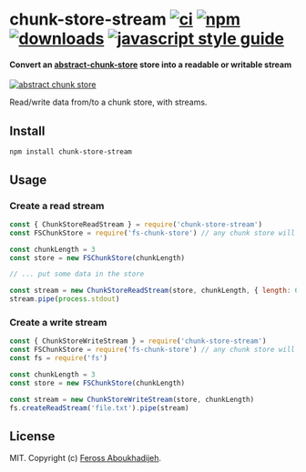 # chunk-store-stream [![ci][ci-image]][ci-url] [![npm][npm-image]][npm-url] [![downloads][downloads-image]][downloads-url] [![javascript style guide][standard-image]][standard-url]

[ci-image]: https://img.shields.io/github/workflow/status/feross/chunk-store-stream/ci/master
[ci-url]: https://github.com/feross/chunk-store-stream/actions
[npm-image]: https://img.shields.io/npm/v/chunk-store-stream.svg
[npm-url]: https://npmjs.org/package/chunk-store-stream
[downloads-image]: https://img.shields.io/npm/dm/chunk-store-stream.svg
[downloads-url]: https://npmjs.org/package/chunk-store-stream
[standard-image]: https://img.shields.io/badge/code_style-standard-brightgreen.svg
[standard-url]: https://standardjs.com

#### Convert an [abstract-chunk-store](https://github.com/mafintosh/abstract-chunk-store) store into a readable or writable stream

[![abstract chunk store](https://cdn.rawgit.com/mafintosh/abstract-chunk-store/master/badge.svg)](https://github.com/mafintosh/abstract-chunk-store)

Read/write data from/to a chunk store, with streams.

## Install

```
npm install chunk-store-stream
```

## Usage

### Create a read stream

``` js
const { ChunkStoreReadStream } = require('chunk-store-stream')
const FSChunkStore = require('fs-chunk-store') // any chunk store will work

const chunkLength = 3
const store = new FSChunkStore(chunkLength)

// ... put some data in the store

const stream = new ChunkStoreReadStream(store, chunkLength, { length: 6 })
stream.pipe(process.stdout)
```

### Create a write stream

```js
const { ChunkStoreWriteStream } = require('chunk-store-stream')
const FSChunkStore = require('fs-chunk-store') // any chunk store will work
const fs = require('fs')

const chunkLength = 3
const store = new FSChunkStore(chunkLength)

const stream = new ChunkStoreWriteStream(store, chunkLength)
fs.createReadStream('file.txt').pipe(stream)
```

## License

MIT. Copyright (c) [Feross Aboukhadijeh](https://feross.org).

